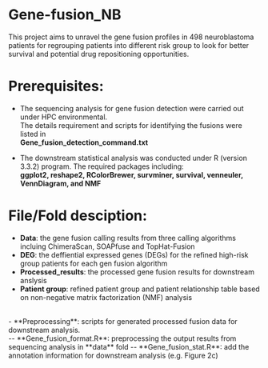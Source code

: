 # Gene-fusion_NB
This project aims to unravel the gene fusion profiles in 498 neuroblastoma patients for regrouping patients into different risk group to look for better survival and potential drug repositioning opportunities.
# Prerequisites:
- The sequencing analysis for gene fusion detection were carried out under HPC environmental.<br/>
The details requirement and scripts for identifying the fusions were listed in <br/>
**Gene_fusion_detection_command.txt** 

- The downstream statistical analysis was conducted under R (version 3.3.2) program. 
The required packages including: <br/>
**ggplot2, reshape2, RColorBrewer, survminer, survival, venneuler, VennDiagram, and NMF**

# File/Fold desciption: 
- **Data**: the gene fusion calling results from three calling algorithms incluing ChimeraScan, SOAPfuse and TopHat-Fusion
- **DEG**: the deffiential expressed genes (DEGs) for the refined high-risk group patients for each gen fusion algorithm
- **Processed_results**: the processed gene fusion results for downstream anslysis
- **Patient group**: refined patient group and patient relationship table based on non-negative matrix factorization (NMF) analysis
<br/>
- **Preprocessing**: scripts for generated processed fusion data for downstream analysis.<br/>
-- **Gene_fusion_format.R**: preprocessing the output results from sequencing analysis in **data** fold
-- **Gene_fusion_stat.R**: add the annotation information for downstream analysis (e.g. Figure 2c)

